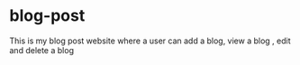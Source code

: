 # blog-post
This is my blog post website where a user can add a blog, view a blog , edit and delete a blog
